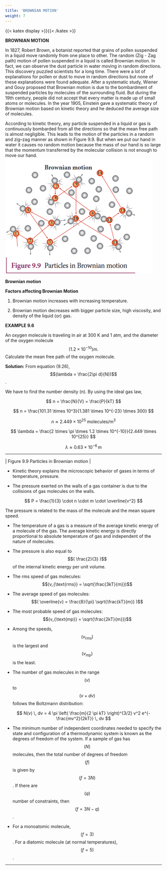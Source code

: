 ```yaml
---
title: 'BROWNIAN MOTION'
weight: 7
---
```

[comment]: <> (katex Header)
{{< katex display >}}{{< /katex >}}

**BROWNIAN MOTION**

In 1827, Robert Brown, a botanist reported that grains of pollen suspended in a liquid move randomly from one place to other. The random (Zig - Zag path) motion of pollen suspended in a liquid is called Brownian motion. In fact, we can observe the dust particle in water moving in random directions. This discovery puzzled scientists for a long time. There were a lot of explanations for pollen or dust to move in random directions but none of these explanations were found adequate. After a systematic study, Wiener and Gouy proposed that Brownian motion is due to the bombardment of suspended particles by molecules of the surrounding fluid. But during the 19th century, people did not accept that every matter is made up of small atoms or molecules. In the year 1905, Einstein gave a systematic theory of Brownian motion based on kinetic theory and he deduced the average size of molecules.

According to kinetic theory, any particle suspended in a liquid or gas is continuously bombarded from all the directions so that the mean free path is almost negligible. This leads to the motion of the particles in a random and zig–zag manner as shown in Figure 9.9. But when we put our hand in water it causes no random motion because the mass of our hand is so large that the momentum transferred by the molecular collision is not enough to move our hand.
![Alt text](figure9.9.png)

**Brownian motion**

**Factors affecting Brownian Motion**

1. Brownian motion increases with increasing temperature.

2. Brownian motion decreases with bigger particle size, high viscosity, and density of the liquid (or) gas.

**EXAMPLE 9.6**

An oxygen molecule is traveling in air at 300 K and 1 atm, and the diameter of the oxygen molecule $$ (1.2 \times 10^{-10}) m. $$ Calculate the mean free path of the oxygen molecule.

**Solution:**
From equation (9.26), $$(lambda = \frac{2\pi d}{N})$$.

We have to find the number density \(n\). By using the ideal gas law,

$$
n = \frac{N}{V} = \frac{P}{kT}
$$

$$
n = \frac{101.31 \times 10^3}{1.381 \times 10^{-23} \times 300}
$$

$$
n \approx 2.449 \times 10^{25} \text{ molecules/m}^3
$$

$$
\lambda = \frac{2 \times \pi \times 1.2 \times 10^{-10}}{2.449 \times 10^{25}}
$$

$$
\lambda \approx 0.63 \times 10^{-6} \, \text{m}
$$

---

| Figure 9.9 Particles in Brownian motion |

- Kinetic theory explains the microscopic behavior of gases in terms of temperature, pressure.

- The pressure exerted on the walls of a gas container is due to the collisions of gas molecules on the walls.

$$
P = \frac{1}{3} \cdot n \cdot m \cdot \overline{v^2}
$$

The pressure is related to the mass of the molecule and the mean square speed.

- The temperature of a gas is a measure of the average kinetic energy of a molecule of the gas. The average kinetic energy is directly proportional to absolute temperature of gas and independent of the nature of molecules.

- The pressure is also equal to $$( \frac{2}{3} )$$ of the internal kinetic energy per unit volume.

- The rms speed of gas molecules: $$(v_{\text{rms}} = \sqrt{\frac{3kT}{m}})$$

- The average speed of gas molecules: $$( \overline{v} = \frac{8}{\pi} \sqrt{\frac{kT}{m}} )$$

- The most probable speed of gas molecules: $$(v_{\text{mp}} = \sqrt{\frac{2kT}{m}})$$

- Among the speeds, $$(v_{\text{rms}}) $$is the largest and $$(v_{\text{mp}})$$is the least.

- The number of gas molecules in the range $$(v)$$ to $$(v + dv)$$ follows the Boltzmann distribution:

$$
N(v) \, dv = 4 \pi \left( \frac{m}{2 \pi kT} \right)^{3/2} v^2 e^{-\frac{mv^2}{2kT}} \, dv
$$

- The minimum number of independent coordinates needed to specify the state and configuration of a thermodynamic system is known as the degrees of freedom of the system. If a sample of gas has $$(N)$$ molecules, then the total number of degrees of freedom $$(f)$$ is given by $$(f = 3N)$$. If there are $$(q)$$ number of constraints, then $$(f = 3N-q)$$.

- For a monoatomic molecule, $$(f = 3)$$. For a diatomic molecule (at normal temperatures), $$(f = 5)$$.

---
